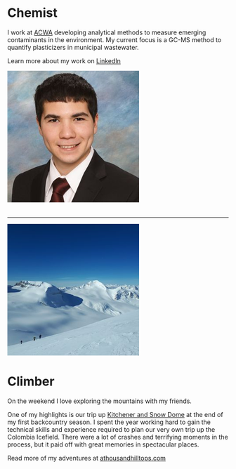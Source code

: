 <div class="group">
<div class="f-left">
<h1>Chemist</h1>
<p>I work at <a href="https://www.ucalgary.ca/acwa/">ACWA</a> developing analytical methods to measure emerging contaminants in the environment. My current focus is a GC-MS method to quantify plasticizers in municipal wastewater.</p>
<p>Learn more about my work on <a href="https://www.linkedin.com/in/mtsaowapon/">LinkedIn</a></p>
</div>
<img src="assets/media/head_shot.jpg" alt="Matthew Saowapon" class="f-left">
</div>
<br class="clear">

---
<img src="assets/media/wapta.jpg" alt="Wapta Icefield" class="f-left">
<div class="f-right">
<h1>Climber</h1>
<p>On the weekend I love exploring the mountains with my friends.</p>
<p>One of my highlights is our trip up <a href="https://athousandhilltops.com/mt-kitchener-and-snow-dome/">Kitchener and Snow Dome</a> at the end of my first backcountry season. I spent the year working hard to gain the technical skills and experience required to plan our very own trip up the Colombia Icefield. There were a lot of crashes and terrifying moments in the process, but it paid off with great memories in spectacular places.</p>
<p>Read more of my adventures at <a href="https://athousandhilltops.com/">athousandhilltops.com</a></p>
</div>
<br class="clear">
